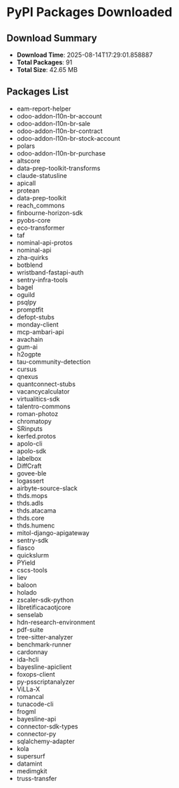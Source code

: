 # PyPI Packages Downloaded

## Download Summary
- **Download Time**: 2025-08-14T17:29:01.858887
- **Total Packages**: 91
- **Total Size**: 42.65 MB

## Packages List
- eam-report-helper
- odoo-addon-l10n-br-account
- odoo-addon-l10n-br-sale
- odoo-addon-l10n-br-contract
- odoo-addon-l10n-br-stock-account
- polars
- odoo-addon-l10n-br-purchase
- altscore
- data-prep-toolkit-transforms
- claude-statusline
- apicall
- protean
- data-prep-toolkit
- reach_commons
- finbourne-horizon-sdk
- pyobs-core
- eco-transformer
- taf
- nominal-api-protos
- nominal-api
- zha-quirks
- botblend
- wristband-fastapi-auth
- sentry-infra-tools
- bagel
- oguild
- psqlpy
- promptfit
- defopt-stubs
- monday-client
- mcp-ambari-api
- avachain
- gum-ai
- h2ogpte
- tau-community-detection
- cursus
- qnexus
- quantconnect-stubs
- vacancycalculator
- virtualitics-sdk
- talentro-commons
- roman-photoz
- chromatopy
- SRinputs
- kerfed.protos
- apolo-cli
- apolo-sdk
- labelbox
- DiffCraft
- govee-ble
- logassert
- airbyte-source-slack
- thds.mops
- thds.adls
- thds.atacama
- thds.core
- thds.humenc
- mitol-django-apigateway
- sentry-sdk
- fiasco
- quickslurm
- PYield
- cscs-tools
- liev
- baloon
- holado
- zscaler-sdk-python
- libretificacaotjcore
- senselab
- hdn-research-environment
- pdf-suite
- tree-sitter-analyzer
- benchmark-runner
- cardonnay
- ida-hcli
- bayesline-apiclient
- foxops-client
- py-psscriptanalyzer
- ViLLa-X
- romancal
- tunacode-cli
- frogml
- bayesline-api
- connector-sdk-types
- connector-py
- sqlalchemy-adapter
- kola
- supersurf
- datamint
- medimgkit
- truss-transfer
